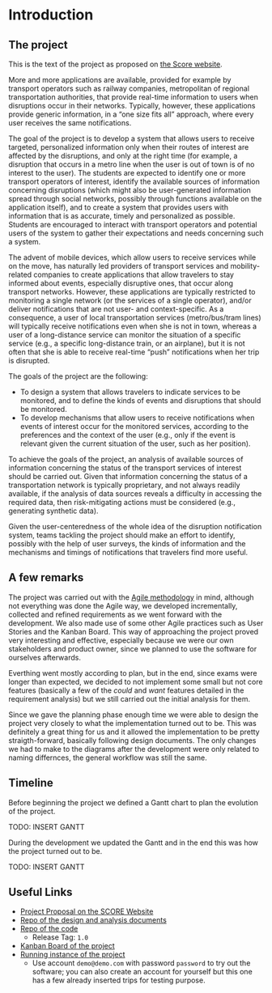 # Introduction

## The project

This is the text of the project as proposed on [the Score website](http://score-contest.org/2018/projects/ptm.php).

More and more applications are available, provided for example by transport operators such as railway companies, metropolitan of regional transportation authorities, that provide real-time information to users when disruptions occur in their networks. Typically, however, these applications provide generic information, in a “one size fits all” approach, where every user receives the same notifications.

The goal of the project is to develop a system that allows users to receive targeted, personalized information only when their routes of interest are affected by the disruptions, and only at the right time (for example, a disruption that occurs in a metro line when the user is out of town is of no interest to the user). The students are expected to identify one or more transport operators of interest, identify the available sources of information concerning disruptions (which might also be user-generated information spread through social networks, possibly through functions available on the application itself), and to create a system that provides users with information that is as accurate, timely and personalized as possible. Students are encouraged to interact with transport operators and potential users of the system to gather their expectations and needs concerning such a system.

The advent of mobile devices, which allow users to receive services while on the move, has naturally led providers of transport services and mobility-related companies to create applications that allow travelers to stay informed about events, especially disruptive ones, that occur along transport networks. However, these applications are typically restricted to monitoring a single network (or the services of a single operator), and/or deliver notifications that are not user- and context-specific. As a consequence, a user of local transportation services (metro/bus/tram lines) will typically receive notifications even when she is not in town, whereas a user of a long-distance service can monitor the situation of a specific service (e.g., a specific long-distance train, or an airplane), but it is not often that she is able to receive real-time “push” notifications when her trip is disrupted.

The goals of the project are the following:

* To design a system that allows travelers to indicate services to be monitored, and to define the kinds of events and disruptions that should be monitored.
* To develop mechanisms that allow users to receive notifications when events of interest occur for the monitored services, according to the preferences and the context of the user (e.g., only if the event is relevant given the current situation of the user, such as her position).

To achieve the goals of the project, an analysis of available sources of information concerning the status of the transport services of interest should be carried out. Given that information concerning the status of a transportation network is typically proprietary, and not always readily available, if the analysis of data sources reveals a difficulty in accessing the required data, then risk-mitigating actions must be considered (e.g., generating synthetic data).

Given the user-centeredness of the whole idea of the disruption notification system, teams tackling the project should make an effort to identify, possibly with the help of user surveys, the kinds of information and the mechanisms and timings of notifications that travelers find more useful.

## A few remarks

The project was carried out with the [Agile methodology](https://en.wikipedia.org/wiki/Agile_software_development) in mind, although not everything was done the Agile way, we developed incrementally, collected and refined requirements as we went forward with the development. We also made use of some other Agile practices such as User Stories and the Kanban Board. This way of approaching the project proved very interesting and effective, especially because we were our own stakeholders and product owner, since we planned to use the software for ourselves afterwards.

Everthing went mostly according to plan, but in the end, since exams were longer than expected, we decided to not implement some small but not core features (basically a few of the *could* and *want* features detailed in the requirement analysis) but we still carried out the initial analysis for them.

Since we gave the planning phase enough time we were able to design the project very closely to what the implementation turned out to be. This was definitely a great thing for us and it allowed the implementation to be pretty straigth-forward, basically following design documents. The only changes we had to make to the diagrams after the development were only related to naming differnces, the general workflow was still the same.

## Timeline

Before beginning the project we defined a Gantt chart to plan the evolution of the project.

TODO: INSERT GANTT

During the development we updated the Gantt and in the end this was how the project turned out to be.

TODO: INSERT GANTT

## Useful Links

* [Project Proposal on the SCORE Website](http://score-contest.org/2018/projects/ptm.php)
* [Repo of the design and analysis documents](https://github.com/PersonalizedTravelMonitor/Documents)
* [Repo of the code](https://github.com/PersonalizedTravelMonitor/Application)
	* Release Tag: `1.0`
* [Kanban Board of the project](https://github.com/PersonalizedTravelMonitor/Application/projects/1)
* [Running instance of the project](https://travelmonitor.duckdns.org)
	* Use account `demo@demo.com` with password `password` to try out the software; you can also create an account for yourself but this one has a few already inserted trips for testing purpose.

